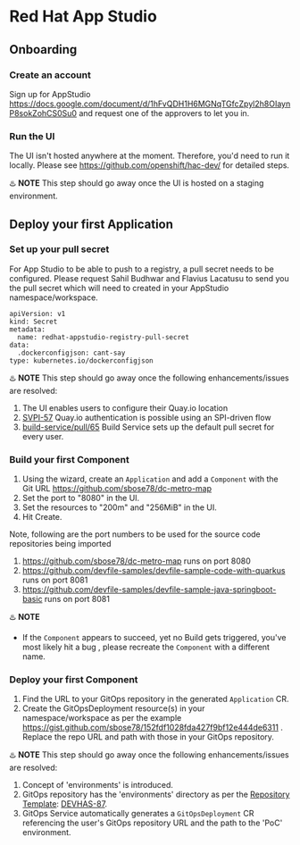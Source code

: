 # Red Hat App Studio 


## Onboarding

### Create an account

Sign up for AppStudio https://docs.google.com/document/d/1hFvQDH1H6MGNqTGfcZpyl2h8OIaynP8sokZohCS0Su0
and request one of the approvers to let you in.


### Run the UI

The UI isn't hosted anywhere at the moment. Therefore, you'd need to run it locally. 
Please see https://github.com/openshift/hac-dev/ for detailed steps.

:hotsprings:	**NOTE**
This step should go away once the UI is hosted on a staging environment.

## Deploy your first Application

### Set up your pull secret 

For App Studio to be able to push to a registry, a pull secret needs to be configured. 
Please request Sahil Budhwar and Flavius Lacatusu to send you the pull secret which will need to created in your 
AppStudio namespace/workspace.


```
apiVersion: v1
kind: Secret
metadata:
  name: redhat-appstudio-registry-pull-secret
data:
  .dockerconfigjson: cant-say
type: kubernetes.io/dockerconfigjson
```

:hotsprings:	**NOTE**
This step should go away once the following enhancements/issues are resolved:
1. The UI enables users to configure their Quay.io location
2. [SVPI-57]( https://issues.redhat.com/browse/SVPI-57) Quay.io authentication is possible using an SPI-driven flow 
3. [build-service/pull/65](https://github.com/redhat-appstudio/application-service/pull/65) Build Service sets up the default pull secret for every user.

### Build your first Component

1. Using the wizard, create an `Application` and add a `Component` with the Git URL https://github.com/sbose78/dc-metro-map
3. Set the port to "8080" in the UI.
4. Set the resources to "200m" and "256MiB" in the UI.
5. Hit Create. 

Note, following are the port numbers to be used for the source code repositories being imported
1. https://github.com/sbose78/dc-metro-map runs on port 8080
2. https://github.com/devfile-samples/devfile-sample-code-with-quarkus runs on port 8081
3. https://github.com/devfile-samples/devfile-sample-java-springboot-basic runs on port 8081

:hotsprings:	**NOTE**
* If the `Component` appears to succeed, yet no Build gets triggered, you've most likely hit a bug <Placeholder for the UI Bug>, please recreate the `Component` with a different name.  

### Deploy your first Component

1. Find the URL to your GitOps repository in the generated `Application` CR.
2. Create the GitOpsDeployment resource(s) in your namespace/workspace as per the example https://gist.github.com/sbose78/152fdf1028fda427f9bf12e444de6311 . Replace the repo URL and path with those in your GitOps repository.

:hotsprings: **NOTE**
This step should go away once the following enhancements/issues are resolved:
1. Concept of 'environments' is introduced.
2. GitOps repository has the 'environments' directory as per the [Repository Template](https://github.com/redhat-appstudio/gitops-repository-template): [DEVHAS-87](https://issues.redhat.com/browse/DEVHAS-87).
3. GitOps Service automatically generates a `GitOpsDeployment` CR referencing the user's GitOps repository URL and the path to the 'PoC' environment.


